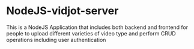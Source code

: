 # NodeJS-vidjot-server
This is a NodeJS Application that includes both backend and frontend for people to upload different varieties of video type and perform CRUD operations including user authentication
